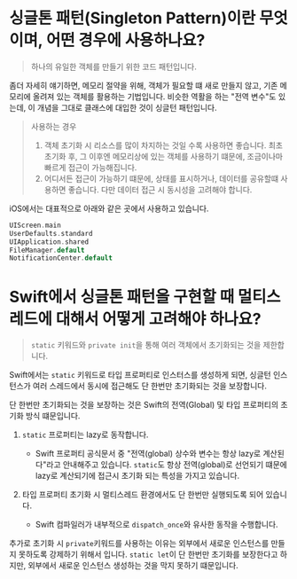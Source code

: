# 싱글톤 패턴(Singleton Pattern)이란 무엇이며, 어떤 경우에 사용하나요?

> 하나의 유일한 객체를 만들기 위한 코드 패턴입니다.

좀더 자세히 얘기하면, 메모리 절약을 위해, 객체가 필요할 떄 새로 만들지 않고, 기존 메모리에 올려져 있는 객체를 활용하는 기법입니다.
비슷한 역활을 하는 "전역 변수"도 있는데, 이 개념을 그대로 클래스에 대입한 것이 싱글턴 패턴입니다.

> 사용하는 경우
> 1. 객체 초기화 시 리소스를 많이 차지하는 것일 수록 사용하면 좋습니다. 최초 초기화 후, 그 이후엔 메모리상에 있는 객체를 사용하기 떄문에, 조금이나마 빠르게 접근이 가능해집니다. 
> 2. 어디서든 접근이 가능하기 떄문에, 상태를 표시하거나, 데이터를 공유할떄 사용하면 좋습니다. 다만 데이터 접근 시 동시성을 고려해야 합니다.

iOS에서는 대표적으로 아래와 같은 곳에서 사용하고 있습니다.

```swift
UIScreen.main
UserDefaults.standard
UIApplication.shared
FileManager.default
NotificationCenter.default
```

# Swift에서 싱글톤 패턴을 구현할 때 멀티스레드에 대해서 어떻게 고려해야 하나요?

> `static` 키워드와 `private init`을 통해 여러 객체에서 초기화되는 것을 제한합니다. 

Swift에서는 `static` 키워드로 타입 프로퍼티로 인스터스를 생성하게 되면, 싱글턴 인스턴스가 여러 스레드에서 동시에 접근해도 단 한번만 초기화되는 것을 보장합니다.

단 한번만 초기화되는 것을 보장하는 것은 Swift의 전역(Global) 및 타입 프로퍼티의 초기화 방식 떄문입니다.

1. `static` 프로퍼티는 lazy로 동작합니다.
    - Swift 프로퍼티 공식문서 중 "전역(global) 상수와 변수는 항상 lazy로 계산된다"라고 안내해주고 있습니다. `static`도 항상 전역(global)로 선언되기 떄문에 lazy로 계산되기에 접근시 초기화 되는 특성을 가지고 있습니다.

2. 타입 프로퍼티 초기화 시 멀티스레드 환경에서도 단 한번만 실행되도록 되어 있습니다.
    - Swift 컴파일러가 내부적으로 `dispatch_once`와 유사한 동작을 수행합니다.

추가로 초기화 시 `private`키워드를 사용하는 이유는 외부에서 새로운 인스턴스를 만들지 못하도록 강제하기 위해서 입니다.
`static let`이 단 한번만 초기화를 보장한다고 하지만, 외부에서 새로운 인스턴스 생성하는 것을 막지 못하기 떄문입니다.